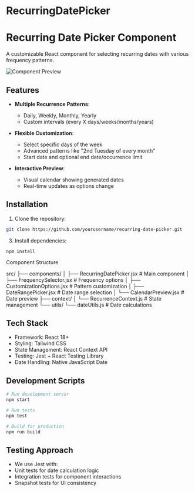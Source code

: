 # RecurringDatePicker

# Recurring Date Picker Component

A customizable React component for selecting recurring dates with various frequency patterns.

![Component Preview](screenshot.png) *<!-- Add actual screenshot path -->*

## Features

- **Multiple Recurrence Patterns**:
  - Daily, Weekly, Monthly, Yearly
  - Custom intervals (every X days/weeks/months/years)
  
- **Flexible Customization**:
  - Select specific days of the week
  - Advanced patterns like "2nd Tuesday of every month"
  - Start date and optional end date/occurrence limit

- **Interactive Preview**:
  - Visual calendar showing generated dates
  - Real-time updates as options change

## Installation

1. Clone the repository:
```bash
git clone https://github.com/yourusername/recurring-date-picker.git
```

3. Install dependencies:
```
npm install
```

Component Structure

src/
├── components/
│   ├── RecurringDatePicker.jsx       # Main component
│   ├── FrequencySelector.jsx         # Frequency options
│   ├── CustomizationOptions.jsx      # Pattern customization
│   ├── DateRangePicker.jsx           # Date range selection
│   └── CalendarPreview.jsx           # Date preview
├── context/
│   └── RecurrenceContext.js          # State management
└── utils/
    └── dateUtils.js                  # Date calculations

## Tech Stack
- Framework: React 18+
- Styling: Tailwind CSS
- State Management: React Context API
- Testing: Jest + React Testing Library
- Date Handling: Native JavaScript Date

## Development Scripts
``` bash
# Run development server
npm start

# Run tests
npm test

# Build for production
npm run build
```
## Testing Approach
- We use Jest with:
- Unit tests for date calculation logic
- Integration tests for component interactions
- Snapshot tests for UI consistency

